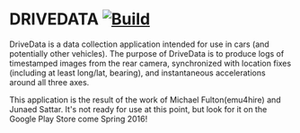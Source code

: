 DRIVEDATA [![Build](https://travis-ci.org/fultonms/drivedata.svg?branch=master)](https://travis-ci.org/fultonms/drivedata)
===========================

DriveData is a data collection application intended for use in cars (and potentially other vehicles).  The purpose of DriveData is to produce logs of timestamped images from the rear camera, synchronized with location fixes (including at least long/lat, bearing), and instantaneous accelerations around all three axes.

This application is the result of the work of Michael Fulton(emu4hire) and Junaed Sattar.  It's not ready for use at this point, but look for it on the Google Play Store come Spring 2016!
